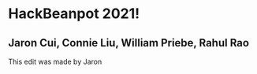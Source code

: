 # HackBeanpot 2021!
## Jaron Cui, Connie Liu, William Priebe, Rahul Rao

This edit was made by Jaron